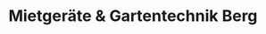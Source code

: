 ---
title: "Mietgeräte & Gartentechnik Berg"
url: /hiddenhausen/mietgeraete-und-gartentechnik-berg/
shop: Baumarkt
---